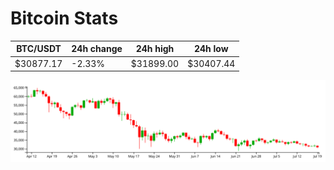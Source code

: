 # Bitcoin Stats

BTC/USDT|24h change|24h high|24h low|
|---|---|---|---|
|$30877.17|-2.33%|$31899.00|$30407.44|

<img src="./chart.svg">
